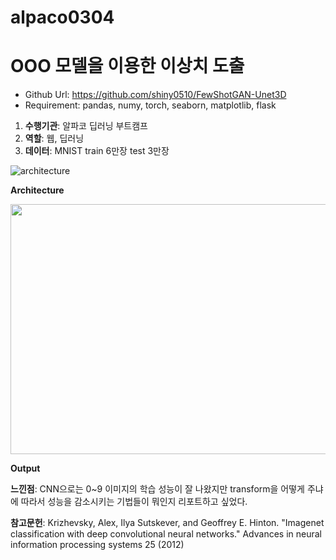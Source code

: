 # alpaco0304

# OOO 모델을 이용한 이상치 도출

* Github Url: https://github.com/shiny0510/FewShotGAN-Unet3D
* Requirement: pandas, numy, torch, seaborn, matplotlib, flask

1. **수행기관**: 알파코 딥러닝 부트캠프
2. **역할**: 웹, 딥러닝
3. **데이터**: MNIST train 6만장 test 3만장

![architecture](https://github.com/ahs1001/alpaco0304/assets/149747521/4bdc1160-4cef-4f53-918d-c5eca1f3efa6)

**Architecture**

<img src=https://github.com/ahs1001/alpaco0304/assets/149747521/515b60f1-28ea-4d2b-9a1e-d5f9db10c26c width=600 height=400>

**Output**

**느낀점**: CNN으로는 0~9 이미지의 학습 성능이 잘 나왔지만 transform을 어떻게 주냐에 따라서 성능을 감소시키는 기법들이 뭐인지 리포트하고 싶었다.

**참고문헌**: Krizhevsky, Alex, Ilya Sutskever, and Geoffrey E. Hinton. "Imagenet classification with deep convolutional neural networks." Advances in neural information processing systems 25 (2012)
